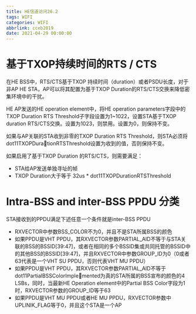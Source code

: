 ```yaml
---
title: HE信道访问26.2
tags: WIFI
categories: WIFI
abbrlink: cceb2019
date: 2021-04-29 00:00:00
---
```


# 基于TXOP持续时间的RTS / CTS

在HE BSS中，RTS/CTS基于TXOP 持续时间（duration）或者PSDU长度，对于非AP HE STA，AP可以将其配置为基于TXOP Duration的RTS/CTS交换来降低密集环境中的干扰。

HE AP发送的HE operation element中，将HE operation parameters字段中的TXOP Duration RTS Threshold子字段设置为1~1022，设置STA基于TXOP duration RTS/CTS交换。设置为1023，则禁用。设置为0，则保持不变。

如果与AP关联的STA收到非零的TXOP Duration RTS Threshold，则STA必须将dot11TXOPDurationRTSThreshold设置为收到的值，否则保持不变。

如果启用了基于TXOP Duration 的RTS/CTS，则需要满足：

- STA给AP发送单独寻址的帧
- TXOP Duration大于等于 32us * dot11TXOPDurationRTSThreshold

# Intra-BSS and inter-BSS PPDU 分类

STA接收到的PPDU满足下述任意一个条件就是inter-BSS PPDU

- RXVECTOR中参数BSS_COLOR不为0，并且不是STA所属BSS的颜色
- 如果PPDU是VHT PPDU，其RXVECTOR参数PARTIAL_AID不等于与STA关联的BSS的BSSID[39:47]，或者在相同的多个BSSID集或共同托管的BSSID中的其他BSS的BSSID[39:47]，并且RXVECTOR中参数GROUP_ID为0（0或者63代表是一个VHT SU PPDU，否则代表VHT MU PPDU）
- 如果PPDU是VHT PPDU，其RXVECTOR参数PARTIAL_AID不等于dot11PartialBSSColorImplemented为真的STA所属的BSS宣布的颜色的4 LSBs，同时，当最新HE Operation element中的Partial BSS Color字段为1时，RXVECTOR参数的GROUP_ID等于63
- 如果PPDU是VHT MU PPDU或者HE MU PPDU，RXVECTOR参数中UPLINIK_FLAG等于0，并且这个STA是一个AP

